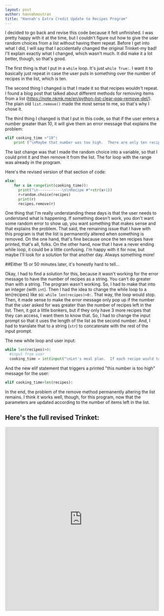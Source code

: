```yaml
---
layout: post
author: hannahmoutran
title: "Hannah's Extra Credit Update to Recipes Program"
---
```


I decided to go back and revise this code because it felt unfinished.  I was pretty happy with it at the time, but I couldn't figure out how to give the user random choices from a list without having them repeat.  Before I get into what I did, I will say that I accidentally changed the original Trinket-my bad!  I'll explain exactly what I changed, which wasn't much.  It did make it a lot better, though, so that's good.  

The first thing is that I put in a ```while``` loop.  It's just ```while True:```.  I want it to basically just repeat in case the user puts in something over the number of recipes in the list, which is ten.  

The second thing I changed is that I made it so that recipes wouldn't repeat.  I found a blog post that talked about different methods for removing items from a list (https://note.nkmk.me/en/python-list-clear-pop-remove-del/).  The plain old ```list.remove()``` made the most sense to me, so that's why I chose it.  

The third thing I changed is that I put in this code, so that if the user enters a number greater than 10, it will give them an error message that explains the problem: 
```python
elif cooking_time >"10": 
    print ("\nMaybe that number was too high.  There are only ten recipes.  No worries, try again!")
```
The last change was that I made the random choice into a variable, so that I could print it and then remove it from the list.  The for loop with the range was already in the program.  

Here's the revised version of that section of code: 
```python
else:
    for x in range(int(cooking_time)):
      print("\n-----------\n\nRecipe #"+str(x+1))
      r=random.choice(recipes)
      print(r)
      recipes.remove(r)   
```
One thing that I'm really understanding these days is that the user needs to understand what is happening.  If something doesn't work, you don't want some random error to show up, you want something that makes sense and that explains the problem.  That said, the remaining issue that I have with this program is that the list is permanently altered when something is removed.  On the one hand, that's fine because once the ten recipes have printed, that's all, folks.  On the other hand, now that I have a never ending while loop, it could be a little confusing.  I'm happy with it for now, but maybe I'll look for a solution for that another day.  Always something more!

##Either 15 or 50 minutes later, it's honestly hard to tell...

Okay, I had to find a solution for this, because it wasn't working for the error message to have the number of recipes as a string.  You can't do greater than with a string.  The program wasn't working.  So, I had to make that into an integer (with ```int```).  Then I had the idea to change the while loop to a len(recipes) like so: ```while len(recipes)>0:```.  That way, the loop would stop.  Then, it made sense to make the error message only pop up if the number that the user asked for was greater than the number of recipes left in the list.  Then, it got a little bonkers, but if they only have 3 more recipes that they can access, I want them to know that.  So, I had to change the input prompt so that it uses the length of the list as the second number.  And, I had to translate that to a string (```str```) to concatenate with the rest of the input prompt.  

The new while loop and user input: 
```python
while len(recipes)>0: 
  #input from user 
  cooking_time = int(input("\nLet's meal plan.  If each recipe would take you 1 hour to complete (not including eating and doing dishes), how many recipes do you have time for this week? Enter a number 0-"+str(len(recipes))))
```

And the new elif statement that triggers a printed "this number is too high" message for the user: 
```python
elif cooking_time>len(recipes):
```

In the end, the problem of the remove method permanently altering the list remains.  I think it works well, though, for this program, now that the parameters are updated according to the number of items left in the list.  

## Here's the full revised Trinket:
<iframe src="https://trinket.io/embed/python/264f891808" width="100%" height="600" frameborder="0" marginwidth="0" marginheight="0" allowfullscreen></iframe>
